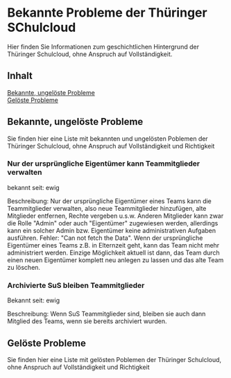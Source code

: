 <!-- Überschrift und Abstract-->
# Bekannte Probleme der Thüringer SChulcloud
Hier finden Sie Informationen zum geschichtlichen Hintergrund der Thüringer Schulcloud, ohne Anspruch auf Vollständigkeit.

## Inhalt

[Bekannte, ungelöste Probleme](#bekannte-ungelöste-probleme)  
[Gelöste Probleme](#gelöste-probleme)  



## Bekannte, ungelöste Probleme
Sie finden hier eine Liste mit bekannten und ungelösten Poblemen der Thüringer Schulcloud, ohne Anspruch auf Vollständigkeit und Richtigkeit
### Nur der ursprüngliche Eigentümer kann Teammitglieder verwalten
bekannt seit: ewig

Beschreibung: Nur der ursprüngliche Eigentümer eines Teams kann die Teammitglieder verwalten, also neue Teammitglieder hinzufügen, alte Mitglieder entfernen, Rechte vergeben u.s.w. Anderen Mitglieder kann zwar die Rolle "Admin" oder auch "Eigentümer" zugewiesen werden, allerdings kann ein solcher Admin bzw. Eigentümer keine administrativen Aufgaben ausführen. Fehler: "Can not fetch the Data". Wenn der ursprüngliche Eigentümer eines Teams z.B. in Elternzeit geht, kann das Team nicht mehr administriert werden. Einzige Möglichkeit aktuell ist dann, das Team durch einen neuen Eigentümer komplett neu anlegen zu lassen und das alte Team zu löschen.

### Archivierte SuS bleiben Teammitglieder
Bekannt seit: ewig

Beschreibung: Wenn SuS Teammitglieder sind, bleiben sie auch dann Mitglied des Teams, wenn sie bereits archiviert wurden.

## Gelöste Probleme
Sie finden hier eine Liste mit gelösten Poblemen der Thüringer Schulcloud, ohne Anspruch auf Vollständigkeit und Richtigkeit

